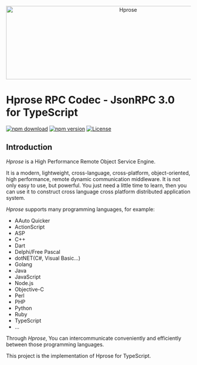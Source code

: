 <p align="center"><img src="https://hprose.com/banner.@2x.png" alt="Hprose" title="Hprose" width="650" height="200" /></p>

# Hprose RPC Codec - JsonRPC 3.0 for TypeScript

[![npm download](https://img.shields.io/npm/dm/@hprose/rpc-codec-jsonrpc.svg)](https://www.npmjs.com/package/@hprose/rpc-codec-jsonrpc)
[![npm version](https://img.shields.io/npm/v/@hprose/rpc-codec-jsonrpc.svg)](https://www.npmjs.com/package/@hprose/rpc-codec-jsonrpc)
[![License](https://img.shields.io/npm/l/@hprose/rpc-codec-jsonrpc.svg)](http://opensource.org/licenses/MIT)

## Introduction

*Hprose* is a High Performance Remote Object Service Engine.

It is a modern, lightweight, cross-language, cross-platform, object-oriented, high performance, remote dynamic communication middleware. It is not only easy to use, but powerful. You just need a little time to learn, then you can use it to construct cross language cross platform distributed application system.

*Hprose* supports many programming languages, for example:

* AAuto Quicker
* ActionScript
* ASP
* C++
* Dart
* Delphi/Free Pascal
* dotNET(C#, Visual Basic...)
* Golang
* Java
* JavaScript
* Node.js
* Objective-C
* Perl
* PHP
* Python
* Ruby
* TypeScript
* ...

Through *Hprose*, You can intercommunicate conveniently and efficiently between those programming languages.

This project is the implementation of Hprose for TypeScript.

